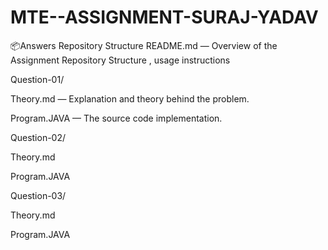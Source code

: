 # MTE--ASSIGNMENT-SURAJ-YADAV

📦Answers Repository Structure
README.md — Overview of the Assignment Repository Structure , usage instructions

Question-01/

Theory.md — Explanation and theory behind the problem.

Program.JAVA — The source code implementation.

Question-02/

Theory.md

Program.JAVA

Question-03/

Theory.md

Program.JAVA


